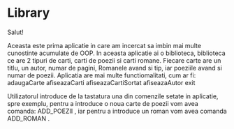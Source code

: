 # Library

Salut!

Aceasta este prima aplicatie in care am incercat sa imbin mai multe cunostinte acumulate de OOP. In aceasta aplicatie ai o biblioteca, biblioteca ce are 2 tipuri de carti, carti de poezii si carti romane. Fiecare carte are un titlu, un autor, numar de pagini, Romanele avand si tip, iar poeziile avand si numar de poezii. Aplicatia are mai multe functiomalitati, cum ar fi: 
adaugaCarte
afiseazaCarti
afiseazaCartiSortat
afiseazaAutor
exit

Utilizatorul introduce de la tastatura una din comenzile setate in aplicatie, spre exemplu, pentru a introduce o noua carte de poezii vom avea comanda: ADD_POEZII <titlu> <autor> <nrPag> <nrPoezii>, iar pentru a introduce un roman vom avea comanda ADD_ROMAN <titlu> <autor> <nrPag> <tip>.
